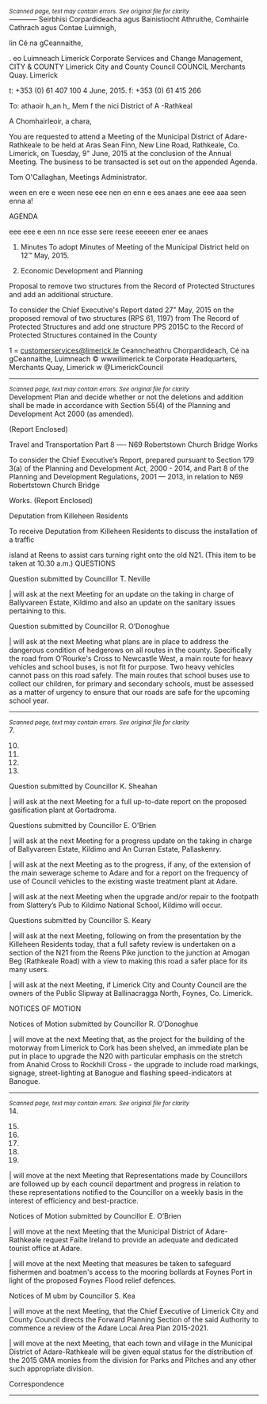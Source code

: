 *<small>Scanned page, text may contain errors. See original file for clarity</small>*  
_—_—_—_— Seirbhisi Corpardideacha agus Bainistiocht Athruithe,
Comhairle Cathrach agus Contae Luimnigh,

lin Cé na gCeannaithe,

. eo Luimneach
Limerick Corporate Services and Change Management,
CITY & COUNTY Limerick City and County Council
COUNCIL Merchants Quay.
Limerick

t: +353 (0) 61 407 100
4 June, 2015. f: +353 (0) 61 415 266

To: athaoir h_an h_ Mem f the nici
District of A -Rathkeal

A Chomhairleoir, a chara,

You are requested to attend a Meeting of the Municipal District of Adare-Rathkeale to be held at
Aras Sean Finn, New Line Road, Rathkeale, Co. Limerick, on Tuesday, 9" June, 2015 at the
conclusion of the Annual Meeting. The business to be transacted is set out on the appended
Agenda.

Tom O'Callaghan,
Meetings Administrator.

ween en ere e ween nese eee nen en enn e ees anaes ane eee aaa seen enna a!

AGENDA

eee eee e een nn nce esse sere reese eeeeen ener ee anaes

1. Minutes
To adopt Minutes of Meeting of the Municipal District held on 12™ May, 2015.

2. Economic Development and Planning

Proposal to remove two structures from the Record of Protected
Structures and add an additional structure.

To consider the Chief Executive's Report dated 27" May, 2015 on the proposed removal
of two structures (RPS 61, 1197) from The Record of Protected Structures and add one
structure PPS 2015C to the Record of Protected Structures contained in the County

1 = customerservices@limerick.le
Ceanncheathru Chorpardideach, Cé na gCeannaithe, Luimneach © wwwilimerick.te
Corporate Headquarters, Merchants Quay, Limerick w @LimerickCouncil

---
*<small>Scanned page, text may contain errors. See original file for clarity</small>*  
Development Plan and decide whether or not the deletions and addition shall be made in
accordance with Section 55(4) of the Planning and Development Act 2000 (as amended).

(Report Enclosed)

Travel and Transportation
Part 8 —- N69 Robertstown Church Bridge Works

To consider the Chief Executive’s Report, prepared pursuant to Section 179 3(a) of the
Planning and Development Act, 2000 - 2014, and Part 8 of the Planning and
Development Regulations, 2001 — 2013, in relation to N69 Robertstown Church Bridge

Works.
(Report Enclosed)

Deputation from Killeheen Residents

To receive Deputation from Killeheen Residents to discuss the installation of a traffic

island at Reens to assist cars turning right onto the old N21. (This item to be
taken at 10.30 a.m.)
QUESTIONS

Question submitted by Councillor T. Neville

| will ask at the next Meeting for an update on the taking in charge of Ballyvareen Estate,
Kildimo and also an update on the sanitary issues pertaining to this.

Question submitted by Councillor R. O’Donoghue

| will ask at the next Meeting what plans are in place to address the dangerous condition
of hedgerows on all routes in the county. Specifically the road from O'Rourke's Cross to
Newcastle West, a main route for heavy vehicles and school buses, is not fit for purpose.
Two heavy vehicles cannot pass on this road safely. The main routes that school buses
use to collect our children, for primary and secondary schools, must be assessed as a
matter of urgency to ensure that our roads are safe for the upcoming school year.

---
*<small>Scanned page, text may contain errors. See original file for clarity</small>*  
7.

10.

11.

12.

13.

Question submitted by Councillor K. Sheahan

| will ask at the next Meeting for a full up-to-date report on the proposed gasification plant
at Gortadroma.

Questions submitted by Councillor E. O'Brien

| will ask at the next Meeting for a progress update on the taking in charge of Ballyvareen
Estate, Kildimo and An Curran Estate, Pallaskenry.

| will ask at the next Meeting as to the progress, if any, of the extension of the main
sewerage scheme to Adare and for a report on the frequency of use of Council vehicles
to the existing waste treatment plant at Adare.

| will ask at the next Meeting when the upgrade and/or repair to the footpath from
Slattery’s Pub to Kildimo National School, Kildimo will occur.

Questions submitted by Councillor S. Keary

| will ask at the next Meeting, following on from the presentation by the Killeheen
Residents today, that a full safety review is undertaken on a section of the N21 from the
Reens Pike junction to the junction at Amogan Beg (Rathkeale Road) with a view to
making this road a safer place for its many users.

| will ask at the next Meeting, if Limerick City and County Council are the owners of the
Public Slipway at Ballinacragga North, Foynes, Co. Limerick.

NOTICES OF MOTION

Notices of Motion submitted by Councillor R. O’Donoghue

| will move at the next Meeting that, as the project for the building of the motorway from
Limerick to Cork has been shelved, an immediate plan be put in place to upgrade the
N20 with particular emphasis on the stretch from Anahid Cross to Rockhill Cross - the
upgrade to include road markings, signage, street-lighting at Banogue and flashing
speed-indicators at Banogue.

---
*<small>Scanned page, text may contain errors. See original file for clarity</small>*  
14.

15.

16.

17.

18.

19.

| will move at the next Meeting that Representations made by Councillors are followed up
by each council department and progress in relation to these representations notified to
the Councillor on a weekly basis in the interest of efficiency and best-practice.

Notices of Motion submitted by Councillor E. O’Brien

| will move at the next Meeting that the Municipal District of Adare-Rathkeale request
Failte Ireland to provide an adequate and dedicated tourist office at Adare.

| will move at the next Meeting that measures be taken to safeguard fishermen and
boatmen's access to the mooring bollards at Foynes Port in light of the proposed Foynes
Flood relief defences.

Notices of M ubm by Councillor S. Kea

| will move at the next Meeting, that the Chief Executive of Limerick City and County
Council directs the Forward Planning Section of the said Authority to commence a review
of the Adare Local Area Plan 2015-2021.

| will move at the next Meeting, that each town and village in the Municipal District of
Adare-Rathkeale will be given equal status for the distribution of the 2015 GMA monies
from the division for Parks and Pitches and any other such appropriate division.

Correspondence

---
